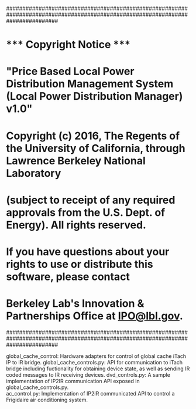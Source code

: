 

################################################################################################################################
# *** Copyright Notice ***
#
# "Price Based Local Power Distribution Management System (Local Power Distribution Manager) v1.0" 
# Copyright (c) 2016, The Regents of the University of California, through Lawrence Berkeley National Laboratory 
# (subject to receipt of any required approvals from the U.S. Dept. of Energy).  All rights reserved.
#
# If you have questions about your rights to use or distribute this software, please contact 
# Berkeley Lab's Innovation & Partnerships Office at  IPO@lbl.gov.
################################################################################################################################

global_cache_control:
		Hardware adapters for control of global cache iTach IP to IR bridge.
		global_cache_controls.py:
			API for communication to iTach bridge including fuctionality for obtaining device state, as well as sending IR coded messages to IR receiving devices.
		dvd_controls.py:
			A sample implementation of IP2IR communication API exposed in global_cache_controls.py.	 
		ac_control.py:
			Implementation of IP2IR communicated API to control a Frigidaire air conditioning system.
